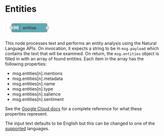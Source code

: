 # Entities

![Entities](images/entities_node.png)

This node processes text and performs an entity analysis using the Natural Language APIs.  On invocation, it expects a string to be in `msg.payload` which contains the text that will be examined.  On return, the `msg.entities` object is filled in with an array of found entities. Each item in the array has the following properties:

* msg.entities[n].mentions
* msg.entities[n].metadata
* msg.entities[n].name
* msg.entities[n].type
* msg.entities[n].salience
* msg.entities[n].sentiment

See the [Google Cloud docs](https://cloud.google.com/natural-language/docs/reference/rest/v1/Entity) for a complete reference for what these properties represent.

The input text defaults to be English but this can be changed to one of the [supported](https://cloud.google.com/natural-language/docs/languages#sentiment_analysis) languages.